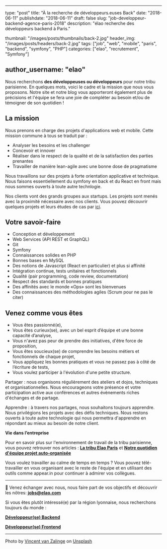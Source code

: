 
---
type:           "post"
title:          "À la recherche de développeurs.euses Back"
date:           "2018-06-11"
publishdate:    "2018-06-11"
draft:          false
slug:           "job-developpeur-backend-agence-paris-2018"
description:    "élao recherche des développeurs backend à Paris."

thumbnail:      "/images/posts/thumbnails/back-2.jpg"
header_img:     "/images/posts/headers/back-2.jpg"
tags:           ["job", "web", "mobile", "paris", "backend", "symfony", "PHP"]
categories:     ["elao", "recrutement", "Symfony"]

author_username:    "elao"
---

Nous recherchons **des développeuses ou développeurs** pour notre tribu parisienne. En quelques mots, voici le cadre et la mission que nous vous proposons. Notre site et notre blog vous apporteront également plus de précisions et l'équipe se fera une joie de compléter au besoin et/ou de témoigner de son quotidien !
<!--more-->

## La mission

Nous prenons en charge des projets d'applications web et mobile. Cette mission commune à tous se traduit par :

- Analyser les besoins et les challenger
- Concevoir et innover
- Réaliser dans le respect de la qualité et de la satisfaction des parties prenantes
- Travailler de manière lean-agile avec une bonne dose de pragmatisme

Nous travaillons sur des projets à forte orientation applicative et technique. Nous faisons essentiellement du symfony en back et du React en front mais nous sommes ouverts à toute autre technlogie.

Nos clients vont des grands groupes aux startups. Les projets sont menés avec la proximité nécessaire avec nos clients.
Vous pouvez découvrir quelques projets et leurs études de cas par [ici](https://www.elao.com/fr/nos-experiences/).

## Votre savoir-faire

- Conception et développement
- Web Services (API REST et GraphQL)
- Git
- Symfony
- Connaissances solides en PHP
- Bonnes bases en MySQL
- Des notions de Javascript (React en particulier) et plus si affinité
- Intégration continue, tests unitaires et fonctionnels
- Qualité (pair programming, code review, documentation)
- Respect des standards et bonnes pratiques
- Des affinités avec le monde «Ops» sont les bienvenues
- Des connaissances des méthodologies agiles (Scrum pour ne pas le citer)

## Venez comme vous êtes

- Vous êtes passionné(e),
- Vous êtes curieux(se), avec un bel esprit d’équipe et une bonne capacité d’analyse,
- Vous n'avez pas peur de prendre des initiatives, d'être force de proposition,
- Vous êtes soucieux(se) de comprendre les besoins métiers et fonctionnels de chaque projet,
- Vous appliquez les bonnes pratiques et vous ne passez pas à côté de l’écriture de tests,
- Vous voulez participer à l'évolution d'une petite structure.

Partager : nous organisons régulièrement des ateliers et dojos, techniques et organisationnelles. Nous encourageons votre présence et votre participation active aux conférences et autres évènements riches d'échanges et de partage.

Apprendre : à travers nos partages, nous souhaitons toujours apprendre. Nous privilégions les projets avec des défis techniques. Nous restons ouverts à toute autre technologie qui nous permettra d'apprendre en répondant au mieux au besoin de notre client.

**Vie dans l’entreprise**

Pour en savoir plus sur l'environnement de travail de la tribu parisienne, vous pouvez retrouver nos articles : [**La tribu Elao Paris**](https://blog.elao.com/fr/elao/elao-paris/) et [**Notre quotidien d'équipe projet auto-organisée**](https://blog.elao.com/fr/methodo/notre-quotidien-equipe-projet-auto-organisee/)

Vous voulez travailler au calme de temps en temps ? Vous pouvez télé-travailler en vous organisant avec le reste de l'équipe et en utilisant des outils comme appear.in pour continuer à admirer vos collègues.

-----------------------------------------------------------------------------------------------------------------
<span class="side-note">📨</span>  Venez échanger avec nous, nous faire part de vos objectifs et découvrir les nôtres: **jobs@elao.com**

Si vous êtes plutôt intéressé(e) par la région lyonnaise, nous recherchons toujours du monde :

[**Développeur(se) Backend**](/fr/elao/job-backend-agence-lyon-2018)

[**Développeur(se) Frontend**](/fr/elao/job-frontend-developpeur-agence-lyon-2018)


---

<div>Photo by <a href="https://unsplash.com/photos/7Yn3AbB9NU0">Vincent van Zalinge</a> on <a href="https://unsplash.com">Unsplash</a></div>
